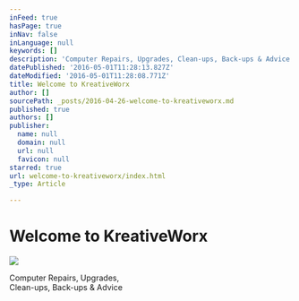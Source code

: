 ```yaml
---
inFeed: true
hasPage: true
inNav: false
inLanguage: null
keywords: []
description: 'Computer Repairs, Upgrades, Clean-ups, Back-ups & Advice'
datePublished: '2016-05-01T11:28:13.827Z'
dateModified: '2016-05-01T11:28:08.771Z'
title: Welcome to KreativeWorx
author: []
sourcePath: _posts/2016-04-26-welcome-to-kreativeworx.md
published: true
authors: []
publisher:
  name: null
  domain: null
  url: null
  favicon: null
starred: true
url: welcome-to-kreativeworx/index.html
_type: Article

---
```

# Welcome to KreativeWorx
![](https://s3-us-west-2.amazonaws.com/the-grid-img/p/a8f4bd68932607eccf5507cb62e7af5bfaff8154.jpg)

Computer Repairs, Upgrades,  
Clean-ups, Back-ups & Advice